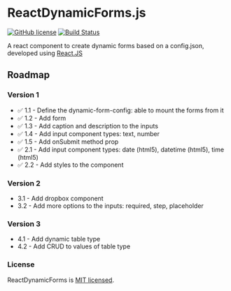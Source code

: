 # ReactDynamicForms.js
[![GitHub license](https://img.shields.io/badge/license-MIT-blue.svg)](https://github.com/rogeroliveira84/react-dynamic-forms/blob/master/LICENSE) [![Build Status](https://travis-ci.com/rogeroliveira84/react-dynamic-forms.svg?branch=master)](https://travis-ci.com/rogeroliveira84/react-dynamic-forms)

A react component to create dynamic forms based on a config.json, developed using [React.JS](https://reactjs.org/)

## Roadmap

### Version 1

- :white_check_mark: 1.1 - Define the dynamic-form-config: able to mount the forms from it
- :white_check_mark: 1.2 - Add form
- :white_check_mark: 1.3 - Add caption and description to the inputs
- :white_check_mark: 1.4 - Add input component types: text, number
- :white_check_mark: 1.5 - Add onSubmit method prop
- :white_check_mark: 2.1 - Add input component types: date (html5), datetime (html5), time (html5)
- :white_check_mark: 2.2 - Add styles to the component

### Version 2

- 3.1 - Add dropbox component
- 3.2 - Add more options to the inputs: required, step, placeholder

### Version 3

- 4.1 - Add dynamic table type
- 4.2 - Add CRUD to values of table type

### License

ReactDynamicForms is [MIT licensed](./LICENSE).
